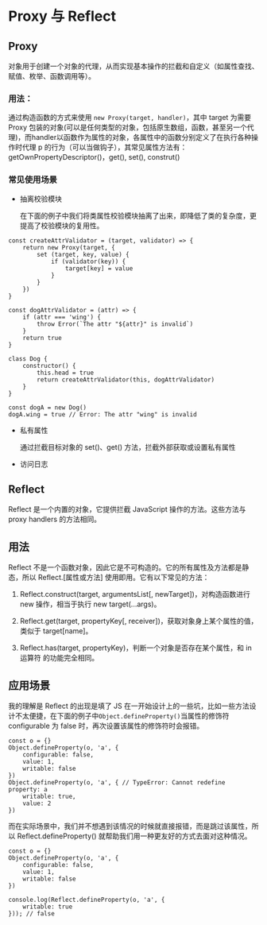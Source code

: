# Proxy 与 Reflect

## Proxy

对象用于创建一个对象的代理，从而实现基本操作的拦截和自定义（如属性查找、赋值、枚举、函数调用等）。

### 用法：

通过构造函数的方式来使用 ```new Proxy(target, handler)```，其中 target 为需要 Proxy 包装的对象(可以是任何类型的对象，包括原生数组，函数，甚至另一个代理)，而handler以函数作为属性的对象，各属性中的函数分别定义了在执行各种操作时代理 p 的行为（可以当做钩子），其常见属性方法有：getOwnPropertyDescriptor()，get(), set(), construt()

### 常见使用场景

- 抽离校验模块

    在下面的例子中我们将类属性校验模块抽离了出来，即降低了类的复杂度，更提高了校验模块的复用性。

```[js]
const createAttrValidator = (target, validator) => {
    return new Proxy(target, {
        set (target, key, value) {
            if (validator(key)) {
                target[key] = value
            }
        }
    })
}

const dogAttrValidator = (attr) => {
    if (attr === 'wing') {
        throw Error(`The attr "${attr}" is invalid`)
    }
    return true
}

class Dog {
    constructor() {
        this.head = true
        return createAttrValidator(this, dogAttrValidator)
    }
}

const dogA = new Dog()
dogA.wing = true // Error: The attr "wing" is invalid
```

- 私有属性

    通过拦截目标对象的 set()、get() 方法，拦截外部获取或设置私有属性

- 访问日志

## Reflect

Reflect 是一个内置的对象，它提供拦截 JavaScript 操作的方法。这些方法与 proxy handlers 的方法相同。

## 用法

Reflect 不是一个函数对象，因此它是不可构造的。它的所有属性及方法都是静态，所以 Reflect.[属性或方法] 使用即用。它有以下常见的方法：

1. Reflect.construct(target, argumentsList[, newTarget])，对构造函数进行 new 操作，相当于执行 new target(...args)。

2. Reflect.get(target, propertyKey[, receiver])，获取对象身上某个属性的值，类似于 target[name]。

3. Reflect.has(target, propertyKey)，判断一个对象是否存在某个属性，和 in 运算符 的功能完全相同。

## 应用场景

我的理解是 Reflect 的出现是填了 JS 在一开始设计上的一些坑，比如一些方法设计不太便捷，在下面的例子中```Object.defineProperty()```当属性的修饰符 configurable 为 false 时，再次设置该属性的修饰符时会报错。

```[js]
const o = {}
Object.defineProperty(o, 'a', {
    configurable: false,
    value: 1,
    writable: false
})
Object.defineProperty(o, 'a', { // TypeError: Cannot redefine property: a
    writable: true,
    value: 2
}) 
```

而在实际场景中，我们并不想遇到该情况的时候就直接报错，而是跳过该属性，所以  Reflect.defineProperty() 就帮助我们用一种更友好的方式去面对这种情况。

```[js]
const o = {}
Object.defineProperty(o, 'a', {
    configurable: false,
    value: 1,
    writable: false
})

console.log(Reflect.defineProperty(o, 'a', {
    writable: true
})); // false
```
